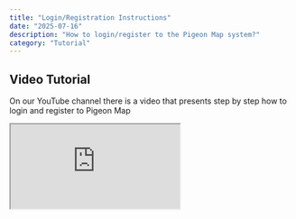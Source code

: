 ```yaml
---
title: "Login/Registration Instructions"
date: "2025-07-16"
description: "How to login/register to the Pigeon Map system?"
category: "Tutorial"
---
```


## Video Tutorial

On our YouTube channel there is a video that presents step by step how to login and register to Pigeon Map

<div class="video-container">
  <iframe
        src="https://www.youtube.com/embed/HEJqSvcv0fU?si=jG75KXH8J0EsA_9x"
        title="Tutorial Pigeon Map - Login and Registration Instructions"
        allow="accelerometer; autoplay; clipboard-write; encrypted-media; gyroscope; picture-in-picture; web-share"
        allowfullscreen>
  </iframe>
</div>